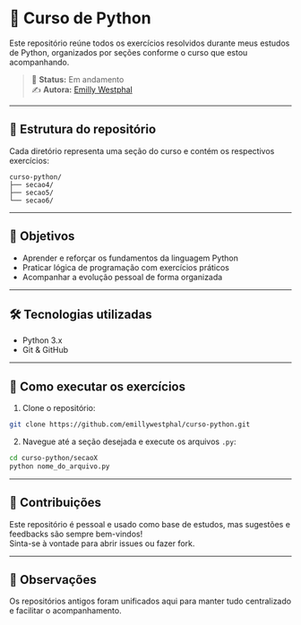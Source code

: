 # 🐍 Curso de Python

Este repositório reúne todos os exercícios resolvidos durante meus estudos de Python, organizados por seções conforme o curso que estou acompanhando.

> 📌 **Status:** Em andamento  
> ✍️ **Autora:** [Emilly Westphal](https://github.com/emillywestphal)

---

## 📁 Estrutura do repositório

Cada diretório representa uma seção do curso e contém os respectivos exercícios:

```
curso-python/
├── secao4/
├── secao5/
└── secao6/
```

---

## 🎯 Objetivos

- Aprender e reforçar os fundamentos da linguagem Python  
- Praticar lógica de programação com exercícios práticos  
- Acompanhar a evolução pessoal de forma organizada

---

## 🛠️ Tecnologias utilizadas

- Python 3.x  
- Git & GitHub

---

## 🚀 Como executar os exercícios

1. Clone o repositório:

```bash
git clone https://github.com/emillywestphal/curso-python.git
```

2. Navegue até a seção desejada e execute os arquivos `.py`:

```bash
cd curso-python/secaoX
python nome_do_arquivo.py
```

---

## 🤝 Contribuições

Este repositório é pessoal e usado como base de estudos, mas sugestões e feedbacks são sempre bem-vindos!  
Sinta-se à vontade para abrir issues ou fazer fork.

---

## 🧠 Observações

Os repositórios antigos foram unificados aqui para manter tudo centralizado e facilitar o acompanhamento.

